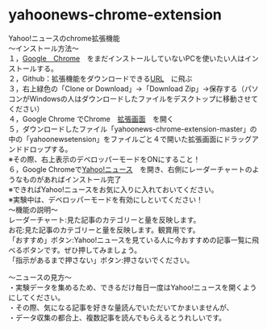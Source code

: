 # yahoonews-chrome-extension
Yahoo!ニュースのchrome拡張機能  
～インストール方法～  
１，[Google　Chrome](https://www.google.co.jp/chrome/index.html)　をまだインストールしていないPCを使いたい人はインストールする。  
２，Github：拡張機能をダウンロードできる[URL](https://github.com/kmyc0814/yahoonews-chrome-extension)　に飛ぶ  
３，右上緑色の「Clone or Download」→「Download Zip」→保存する（パソコンがWindowsの人はダウンロードしたファイルをデスクトップに移動させてください）  
４，Google Chrome でChrome　[拡張画面](chrome://extensions/)　を開く  
５，ダウンロードしたファイル「yahoonews-chrome-extension-master」の中の「yahoonewsetension」をファイルごと４で開いた拡張画面にドラッグアンドドロップする。  
※その際、右上表示のデベロッパーモードをONにすること！  
６，Google Chromeで[Yahoo!ニュース](https://news.yahoo.co.jp/)　を開き、右側にレーダーチャートのようなものがあればインストール完了  
※できればYahoo!ニュースをお気に入りに入れておいてください。  
※実験中は、デベロッパーモードを有効にしといてください！  
～機能の説明～  
レーダーチャート:見た記事のカテゴリーと量を反映します。  
お花:見た記事のカテゴリーと量を反映します。観賞用です。  
「おすすめ」ボタン:Yahoo!ニュースを見ている人に今おすすめの記事一覧に飛べるボタンです。ぜひ押してみましょう。  
「指示があるまで押さない」ボタン:押さないでください。  

～ニュースの見方～  
・実験データを集めるため、できるだけ毎日一度はYahoo!ニュースを開くようにしてください。  
・その際、気になる記事を好きな量読んでいただいてかまいませんが、  
・データ収集の都合上、複数記事を読んでもらえるとうれしいです。  
